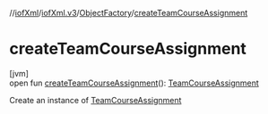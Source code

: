 //[iofXml](../../../index.md)/[iofXml.v3](../index.md)/[ObjectFactory](index.md)/[createTeamCourseAssignment](create-team-course-assignment.md)

# createTeamCourseAssignment

[jvm]\
open fun [createTeamCourseAssignment](create-team-course-assignment.md)(): [TeamCourseAssignment](../-team-course-assignment/index.md)

Create an instance of [TeamCourseAssignment](../-team-course-assignment/index.md)
